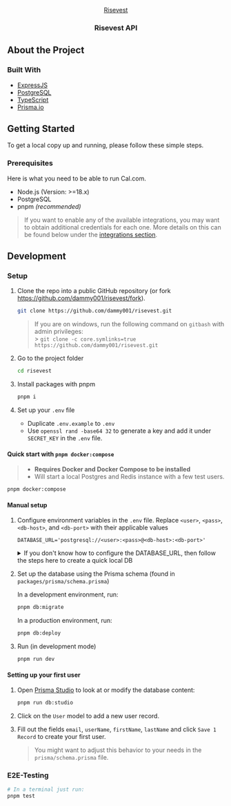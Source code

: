 <!-- PROJECT LOGO -->
<p align="center">
  <a href="https://github.com/dammy001/risevest">
   Risevest
  </a>

  <h3 align="center">Risevest API</h3>
</p>

## About the Project

### Built With

- [ExpressJS](https://nextjs.org/?ref=cal.com)
- [PostgreSQL](https://www.postgresql.org/)
- [TypeScript](https://www.typescriptlang.org/)
- [Prisma.io](https://prisma.io)

## Getting Started

To get a local copy up and running, please follow these simple steps.

### Prerequisites

Here is what you need to be able to run Cal.com.

- Node.js (Version: >=18.x)
- PostgreSQL
- pnpm _(recommended)_

> If you want to enable any of the available integrations, you may want to obtain additional credentials for each one. More details on this can be found below under the [integrations section](#integrations).

## Development

### Setup

1. Clone the repo into a public GitHub repository (or fork https://github.com/dammy001/risevest/fork).

   ```sh
   git clone https://github.com/dammy001/risevest.git
   ```

   > If you are on windows, run the following command on `gitbash` with admin privileges: <br> > `git clone -c core.symlinks=true https://github.com/dammy001/risevest.git` <br>

1. Go to the project folder

   ```sh
   cd risevest
   ```

1. Install packages with pnpm

   ```sh
   pnpm i
   ```

1. Set up your `.env` file
   - Duplicate `.env.example` to `.env`
   - Use `openssl rand -base64 32` to generate a key and add it under `SECRET_KEY` in the `.env` file.

#### Quick start with `pnpm docker:compose`

> - **Requires Docker and Docker Compose to be installed**
> - Will start a local Postgres and Redis instance with a few test users.

```sh
pnpm docker:compose
```

#### Manual setup

1. Configure environment variables in the `.env` file. Replace `<user>`, `<pass>`, `<db-host>`, and `<db-port>` with their applicable values

   ```
   DATABASE_URL='postgresql://<user>:<pass>@<db-host>:<db-port>'
   ```

   <details>
   <summary>If you don't know how to configure the DATABASE_URL, then follow the steps here to create a quick local DB</summary>

   1. [Download](https://www.postgresql.org/download/) and install postgres in your local (if you don't have it already).

   2. Create your own local db by executing `createDB <DB name>`

   3. Now open your psql shell with the DB you created: `psql -h localhost -U postgres -d <DB name>`

   4. Now extract all the info and add it to your DATABASE_URL. The url would look something like this
   `postgresql://postgres:postgres@localhost:5432/Your-DB-Name`.
   </details>

1. Set up the database using the Prisma schema (found in `packages/prisma/schema.prisma`)

   In a development environment, run:

   ```sh
   pnpm db:migrate
   ```

   In a production environment, run:

   ```sh
   pnpm db:deploy
   ```

1. Run (in development mode)

   ```sh
   pnpm run dev
   ```

#### Setting up your first user

1. Open [Prisma Studio](https://prisma.io/studio) to look at or modify the database content:

   ```sh
   pnpm run db:studio
   ```

1. Click on the `User` model to add a new user record.
1. Fill out the fields `email`, `userName`, `firstName`, `lastName` and click `Save 1 Record` to create your first user.
   > You might want to adjust this behavior to your needs in the `prisma/schema.prisma` file.

### E2E-Testing

```sh
# In a terminal just run:
pnpm test
```
